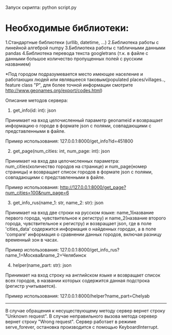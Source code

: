 Запуск скрипта: python script.py

<h1>Необходимые библиотеки:</h1>

1.Стандартные библиотеки (urllib, datetime, ...)
2.Библиотека работы с линейной алгеброй numpy
3.Библиотека работы с табличными данными pandas
4.Библиотека перевода текста googletrans (т.к. в файле с данными большое количество пропущенных полей с русским названием)

*Под городом подразумевается место имеющее население и работающих людей или являвшееся таковым(populated places/villages.., feature class "P", для более точной информации смотрите http://www.geonames.org/export/codes.html) 

Описание методов сервера:

1. get_info(id: int): json

Принимает на вход целочисленный параметр geonameid и возвращает информацию о городе в формате json с полями, совпадающими с представленными в файле.

Пример использования: 127.0.0.1:8000/get_info?id=451800

2. get_page(num_cities: int, num_page: int): json

Принимает на вход два целочисленных параметра: num_cities(количество городов на странице) и num_page(номер страницы) и возвращает список городов в формате json с полями, совпадающими с представленными в файле.

Пример использования: http://127.0.0.1:8000/get_page?num_cities=100&num_page=6

3. get_info_rus(name_1: str, name_2: str): json

Принимает на вход две строки на русском языке: name_1(название первого города, чувствительное к регистру) и name_2(название второго города, чувствительное к регистру) и возвращает json, где в поле 'cities_data' содержится информация о найденных городах, а в поле 'compare' информация о сравнении данных городов, включая разницу временный зон в часах.

Пример использования: 127.0.0.1:8000/get_info_rus?name_1=Москва&name_2=Челябинск

4. helper(name_part: str): json

Принимает на вход строку на английском языке и возвращает список всех городов, в названии которых содержится данная подстрока (регистр учитывается).  

Пример использования: 127.0.0.1:8000/helper?name_part=Chelyab

---------------------------

В случае обращения к несуществующему методу сервер вернет строку "Unknown request". В случае неправильного вызова метода серевер вернет строку "Wrong request".
Сервер работает в режиме serve_forever, остановка производится с помощью KeyboardInterrupt.
